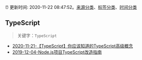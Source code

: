 :alarm_clock: 更新时间: 2020-11-22 08:47:52。[来源分类](../README.md)、[标签分类](../TAGS.md)、[时间分类](../TIMELINE.md)

## TypeScript


> 关键字：`TypeScript`



- [2020-11-21-【TypeScript】你应该知道的TypeScript高级概念](https://juejin.im/post/6897779423858737166) 
- [2019-12-04-Node.js项目TypeScript改造指南](https://juejin.im/post/5de4867f51882573135415dd) 